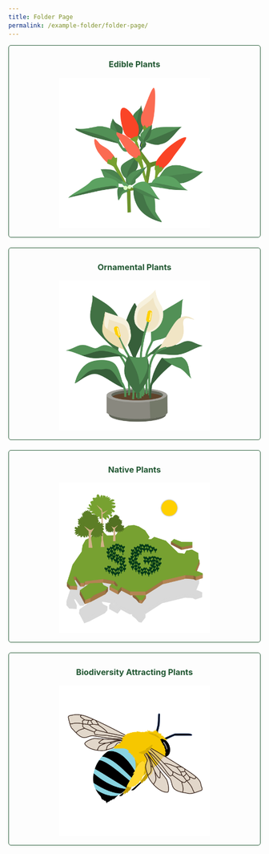 ```yaml
---
title: Folder Page
permalink: /example-folder/folder-page/
---
```

<style>
	.wrapper {
		display: grid;
		grid-template-columns: repeat(auto-fit, minmax(275px, 1fr));
		grid-template-rows: auto-fit;
		column-gap: 20px;
		row-gap: 20px;
	}

	.box {
		border: solid 1px #215732 ;
		border-radius: 5px;
		padding: 5px 10px 15px 10px;
		text-align:center;
	}
	
	a:link.button, a:visited.button {
		text-decoration:none;
		color:#215732
	}
	
	a:hover.button {
	 background-color:	#DDCBA4;
	}
</style>

<div class="wrapper">
  <a class="button" href="/page-index/glossary/edible-plants/"><div class="box">
		<h3>Edible Plants</h3>
	     <img style="height:300px; width:300px" src="/images/Graphics/edibleplant_6oct.png"><br>
	</div></a>
	<a class="button" href="/page-index/glossary/ornamental-plants/"><div class="box">
		<h3>Ornamental Plants</h3>
	     <img style="height:300px; width:300px" src="/images/Graphics/ornamentalplant_6oct.png"><br>
	</div></a>
	<a class="button" href="/page-index/glossary/native-plants/"><div class="box">
		<h3>Native Plants</h3>
	     <img style="height:300px; width:300px" src="/images/Graphics/nativeplant_6oct.png"><br>
	</div></a>
	<a class="button" href="/page-index/glossary/biodiversity-attracting-plants/"><div class="box">
		<h3>Biodiversity Attracting Plants</h3>
	     <img style="height:300px; width:300px" src="/images/Graphics/biodivplant_6oct.png"><br>
	</div></a>
</div>